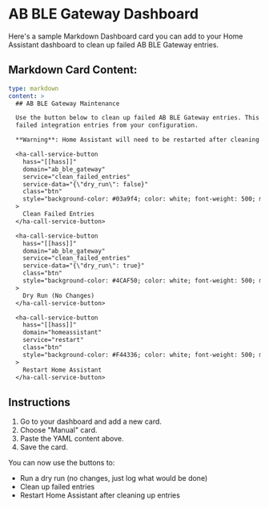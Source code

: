 # AB BLE Gateway Dashboard

Here's a sample Markdown Dashboard card you can add to your Home Assistant dashboard to clean up failed AB BLE Gateway entries.

## Markdown Card Content:

```yaml
type: markdown
content: >
  ## AB BLE Gateway Maintenance

  Use the button below to clean up failed AB BLE Gateway entries. This will remove all
  failed integration entries from your configuration.

  **Warning**: Home Assistant will need to be restarted after cleaning up entries.

  <ha-call-service-button
    hass="[[hass]]"
    domain="ab_ble_gateway"
    service="clean_failed_entries"
    service-data="{\"dry_run\": false}"
    class="btn"
    style="background-color: #03a9f4; color: white; font-weight: 500; margin: 8px 0px; width: 100%;"
  >
    Clean Failed Entries
  </ha-call-service-button>

  <ha-call-service-button
    hass="[[hass]]"
    domain="ab_ble_gateway"
    service="clean_failed_entries"
    service-data="{\"dry_run\": true}"
    class="btn"
    style="background-color: #4CAF50; color: white; font-weight: 500; margin: 8px 0px; width: 100%;"
  >
    Dry Run (No Changes)
  </ha-call-service-button>

  <ha-call-service-button
    hass="[[hass]]"
    domain="homeassistant"
    service="restart"
    class="btn"
    style="background-color: #F44336; color: white; font-weight: 500; margin: 8px 0px; width: 100%;"
  >
    Restart Home Assistant
  </ha-call-service-button>
```

## Instructions

1. Go to your dashboard and add a new card.
2. Choose "Manual" card.
3. Paste the YAML content above.
4. Save the card.

You can now use the buttons to:
- Run a dry run (no changes, just log what would be done)
- Clean up failed entries 
- Restart Home Assistant after cleaning up entries